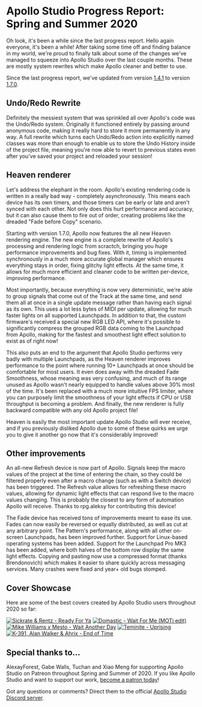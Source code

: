 # Apollo Studio Progress Report: Spring and Summer 2020

Oh look, it's been a while since the last progress report. Hello again everyone, it's been a while! After taking some time off and finding balance in my world, we're proud to finally talk about some of the changes we've managed to squeeze into Apollo Studio over the last couple months. These are mostly system rewrites which make Apollo cleaner and better to use.

Since the last progress report, we've updated from version [1.4.1](https://github.com/mat1jaczyyy/apollo-studio/releases/tag/1.4.1) to version [1.7.0](https://github.com/mat1jaczyyy/apollo-studio/releases/tag/1.7.0).

## Undo/Redo Rewrite

Definitely the messiest system that was sprinkled all over Apollo's code was the Undo/Redo system. Originally it functioned entirely by passing around anonymous code, making it really hard to store it more permanently in any way. A full rewrite which turns each Undo/Redo action into explicitly named classes was more than enough to enable us to store the Undo History inside of the project file, meaning you're now able to revert to previous states even after you've saved your project and reloaded your session!

## Heaven renderer

Let's address the elephant in the room. Apollo's existing rendering code is written in a really bad way - completely asynchronously. This means each device has its own timers, and those timers can be early or late and aren't synced with each other. Not only does this hurt performance and accuracy, but it can also cause them to fire out of order, creating problems like the dreaded "Fade before Copy" scenario.

Starting with version 1.7.0, Apollo now features the all new Heaven rendering engine. The new engine is a complete rewrite of Apollo's processing and rendering logic from scractch, bringing you huge performance improvements and bug fixes. With it, timing is implemented synchronously in a much more accurate global manager which ensures everything stays in order, fixing glitchy light effects. At the same time, it allows for much more efficient and cleaner code to be written per-device, improving performance.

Most importantly, because everything is now very deterministic, we're able to group signals that come out of the Track at the same time, and send them all at once in a single update message rather than having each signal as its own. This uses a lot less bytes of MIDI per update, allowing for much faster lights on all supported Launchpads. In addition to that, the custom firmware's received a special new RGB LED API, where it's possible to significantly compress the grouped RGB data coming to the Launchpad from Apollo, making for the fastest and smoothest light effect solution to exist as of right now!

This also puts an end to the argument that Apollo Studio performs very badly with multiple Launchpads, as the Heaven renderer improves performance to the point where running 10+ Launchpads at once should be comfortable for most users. It even does away with the dreaded Fade Smoothness, whose meaning was very confusing, and much of its range unused as Apollo wasn't nearly equipped to handle values above 30% most of the time. It's been replaced with a much more intuitive FPS limiter, where you can purposely limit the smoothness of your light effects if CPU or USB throughput is becoming a problem. And finally, the new renderer is fully backward compatible with any old Apollo project file!

Heaven is easily the most important update Apollo Studio will ever receive, and if you previously disliked Apollo due to some of these quirks we urge you to give it another go now that it's considerably improved!

## Other improvements

An all-new Refresh device is now part of Apollo. Signals keep the macro values of the project at the time of entering the chain, so they could be filtered properly even after a macro change (such as with a Switch device) has been triggered. The Refresh value allows for refreshing these macro values, allowing for dynamic light effects that can respond live to the macro values changing. This is probably the closest to any form of automation Apollo will receive. Thanks to rpg.aleksy for contributing this device!

The Fade device has received tons of improvements meant to ease its use. Fades can now easily be reversed or equally distributed, as well as cut at any arbitrary point. The Pattern's performance, along with all other on-screen Launchpads, has been improved further. Support for Linux-based operating systems has been added. Support for the Launchpad Pro MK3 has been added, where both halves of the bottom row display the same light effects. Copying and pasting now use a compressed format (thanks Brendonovich) which makes it easier to share quickly across messaging services. Many crashes were fixed and year+ old bugs stomped.

## Cover Showcase

Here are some of the best covers created by Apollo Studio users throughout 2020 so far: 

[![Sickrate & Rentz - Ready For Ya](http://img.youtube.com/vi/tDu-OkYSyeU/mqdefault.jpg)](http://www.youtube.com/watch?v=tDu-OkYSyeU "Sickrate & Rentz - Ready For Ya") [![Domastic - Wait For Me (MOTi edit)](http://img.youtube.com/vi/WYl1MFArZ04/mqdefault.jpg)](http://www.youtube.com/watch?v=bS5EyN2-OmE "Domastic - Wait For Me (MOTi edit)") [![Mike Williams x Mesto - Wait Another Day](http://img.youtube.com/vi/6JroZZstg_s/mqdefault.jpg)](http://www.youtube.com/watch?v=6JroZZstg_s "Mike Williams x Mesto - Wait Another Day") [![Teminite - Uprising](http://img.youtube.com/vi/jnBIvhGSLgA/mqdefault.jpg)](http://www.youtube.com/watch?v=jnBIvhGSLgA "Teminite - Uprising") [![K-391, Alan Walker & Ahrix - End of Time](http://img.youtube.com/vi/-Q7A0GK_S98/mqdefault.jpg)](http://www.youtube.com/watch?v=-Q7A0GK_S98 "K-391, Alan Walker & Ahrix - End of Time")

## Special thanks to...

AlexayForest, Gabe Walls, Tuchan and Xiao Meng for supporting Apollo Studio on Patreon throughout Spring and Summer of 2020. If you like Apollo Studio and want to support our work, [become a patron today](https://www.patreon.com/mat1jaczyyy)!

Got any questions or comments? Direct them to the official [Apollo Studio Discord server](https://discord.gg/2ZSHYHA).
